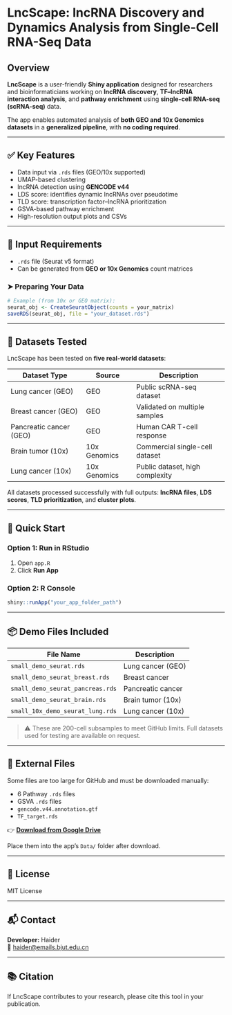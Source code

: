 # LncScape: lncRNA Discovery and Dynamics Analysis from Single-Cell RNA-Seq Data

## Overview

**LncScape** is a user-friendly **Shiny application** designed for researchers and bioinformaticians working on **lncRNA discovery**, **TF–lncRNA interaction analysis**, and **pathway enrichment** using **single-cell RNA-seq (scRNA-seq)** data.

The app enables automated analysis of **both GEO and 10x Genomics datasets** in a **generalized pipeline**, with **no coding required**.

---

## ✅ Key Features

- Data input via `.rds` files (GEO/10x supported)
- UMAP-based clustering
- lncRNA detection using **GENCODE v44**
- LDS score: identifies dynamic lncRNAs over pseudotime
- TLD score: transcription factor–lncRNA prioritization
- GSVA-based pathway enrichment
- High-resolution output plots and CSVs

---

## 📂 Input Requirements

- `.rds` file (Seurat v5 format)
- Can be generated from **GEO or 10x Genomics** count matrices

### ➤ Preparing Your Data

```r
# Example (from 10x or GEO matrix):
seurat_obj <- CreateSeuratObject(counts = your_matrix)
saveRDS(seurat_obj, file = "your_dataset.rds")
```

---

## 🧪 Datasets Tested

LncScape has been tested on **five real-world datasets**:

| Dataset Type | Source | Description |
|--------------|--------|-------------|
| Lung cancer (GEO) | GEO | Public scRNA-seq dataset |
| Breast cancer (GEO) | GEO | Validated on multiple samples |
| Pancreatic cancer (GEO) | GEO | Human CAR T-cell response |
| Brain tumor (10x) | 10x Genomics | Commercial single-cell dataset |
| Lung cancer (10x) | 10x Genomics | Public dataset, high complexity |

All datasets processed successfully with full outputs: **lncRNA files**, **LDS scores**, **TLD prioritization**, and **cluster plots**.

---

## 🎯 Quick Start

### Option 1: Run in RStudio

1. Open `app.R`
2. Click **Run App**

### Option 2: R Console

```r
shiny::runApp("your_app_folder_path")
```

---

## 📦 Demo Files Included

| File Name | Description |
|-----------|-------------|
| `small_demo_seurat.rds` | Lung cancer (GEO) |
| `small_demo_seurat_breast.rds` | Breast cancer |
| `small_demo_seurat_pancreas.rds` | Pancreatic cancer |
| `small_demo_seurat_brain.rds` | Brain tumor (10x) |
| `small_10x_demo_seurat_lung.rds` | Lung cancer (10x) |

> ⚠️ These are 200-cell subsamples to meet GitHub limits. Full datasets used for testing are available on request.

---

## 🔗 External Files

Some files are too large for GitHub and must be downloaded manually:

- 6 Pathway `.rds` files
- GSVA `.rds` files
- `gencode.v44.annotation.gtf`
- `TF_target.rds`

👉 [**Download from Google Drive**](https://drive.google.com/drive/folders/1sIHNTeEyzXJc9gMayGmIOxeev1wwSOp6?usp=sharing)

Place them into the app’s `Data/` folder after download.

---

## 📄 License

MIT License

---

## 📬 Contact

**Developer:** Haider  
📧 haider@emails.bjut.edu.cn

---

## 📚 Citation

If LncScape contributes to your research, please cite this tool in your publication.
